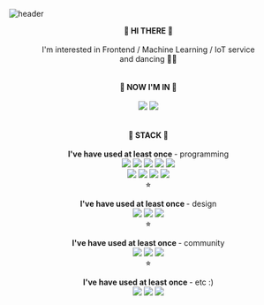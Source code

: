 ![header](https://capsule-render.vercel.app/api?type=transparent&text=%20%20My%20Name%20is%20Jiin%20Kang&fontColor=579efa&desc=but%20you%20can%20call%20me%20Jeni&fontAlign=50&descAlignY=75&descAlign=72)

<div align="center">
  <div><strong>💙 HI THERE 💙</strong></div>
  <br/>
  <div> I'm interested in Frontend / Machine Learning / IoT service </div>
<div> and dancing 🤸‍♀️ </div>
</div>

<div align="center">
  <br/><br/>
  <div> <strong>💙 NOW I'M IN 💙</strong> </div> <br/>
<img src="https://img.shields.io/badge/42seoul-000000?style=flat-square&logo=42&logoColor=white"/>
<img src="https://img.shields.io/badge/Apple Developer Academy @ POSTECH-000000?style=flat-square&logo=Apple&logoColor=white"/>
</div>
<div align="center">
  <br/><br/>
  <div><strong>💙 STACK 💙</strong></div> <br/>
  <div><strong>I've have used at least once </strong>- programming</div>
<img src="https://img.shields.io/badge/JavaScript-F7DF1E?style=flat-square&logo=JavaScript&logoColor=black"/>
<img src="https://img.shields.io/badge/AWSamplify-FF9900?style=flat-square&logo=AWSAmplify&logoColor=white"/>
<img src="https://img.shields.io/badge/Vue.js-4FC08D?style=flat-square&logo=Vue.js&logoColor=white"/>
<img src="https://img.shields.io/badge/React-61DAFB?style=flat-square&logo=React&logoColor=black"/>
<img src="https://img.shields.io/badge/Python-3766AB?style=flat-square&logo=Python&logoColor=white"/>
  <br>
<img src="https://img.shields.io/badge/Java-007396?style=flat-square&logo=Java&logoColor=white"/>
<img src="https://img.shields.io/badge/C++-00599C?style=flat-square&logo=C%2B%2B&logoColor=white"/>
<img src="https://img.shields.io/badge/AmazonDynamoDB-4053D6?style=flat-square&logo=AmazonDynamoDB&logoColor=white"/>
<img src="https://img.shields.io/badge/GraphQL-E10098?style=flat-square&logo=GraphQL&logoColor=white"/>
  <div>⭐︎</div>
</div>
<br>

<div align="center">
  <div><strong>I've have used at least once </strong>- design</div>
<img src="https://img.shields.io/badge/Procreate-0D96F6?style=flat-square&logo=AppStore&logoColor=white"/>
<img src="https://img.shields.io/badge/AdobePhotoshop-31A8FF?style=flat-square&logo=AdobePhotoshop&logoColor=white"/>
<img src="https://img.shields.io/badge/AdobePremierePro-9999FF?style=flat-square&logo=AdobePremierePro&logoColor=white"/>
  <div>⭐︎</div>
</div>
<br>
<div align="center">
    <div><strong>I've have used at least once </strong>- community</div>
<img src="https://img.shields.io/badge/Twitter-1DA1F2?style=flat-square&logo=Twitter&logoColor=white"/>
<img src="https://img.shields.io/badge/Discord-5865F2?style=flat-square&logo=Discord&logoColor=white"/>
<img src="https://img.shields.io/badge/Instagram-E4405F?style=flat-square&logo=Instagram&logoColor=white"/>
  <div>⭐︎</div>
</div>
<br>

<div align="center">
    <div><strong>I've have used at least once </strong>- etc :)</div>
<img src="https://img.shields.io/badge/Apple-000000?style=flat-square&logo=Apple&logoColor=white"/>
<img src="https://img.shields.io/badge/Lumia-5E5E5E?style=flat-square&logo=Microsoft&logoColor=white"/>
<img src="https://img.shields.io/badge/Xiaomi-FF6900?style=flat-square&logo=Xiaomi&logoColor=white"/>
</div>
<br/>
<br/>

###


<!--
**J2in/J2in** is a ✨ _special_ ✨ repository because its `README.md` (this file) appears on your GitHub profile.

Here are some ideas to get you started:

- 🔭 I’m currently working on ...
- 🌱 I’m currently learning ...
- 👯 I’m looking to collaborate on ...
- 🤔 I’m looking for help with ...
- 💬 Ask me about ...
- 📫 How to reach me: ...
- 😄 Pronouns: ...
- ⚡ Fun fact: ...
![Anurag's GitHub stats](https://github-readme-stats.vercel.app/api?username=J2in&show_icons=true&theme=github_dark)
![Top Langs](https://github-readme-stats.vercel.app/api/top-langs/?username=J2in&layout=compact&theme=github_dark)
언젠가 다시 쓰장

-->
